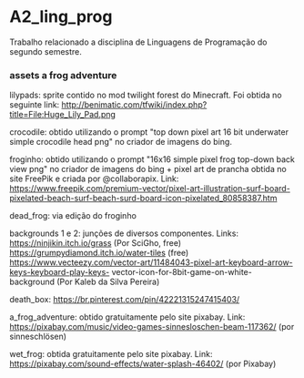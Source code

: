 # A2_ling_prog
Trabalho relacionado a disciplina de Linguagens de Programação do segundo semestre.

### assets a frog adventure

lilypads: sprite contido no mod twilight forest do Minecraft. Foi obtida no seguinte link:
http://benimatic.com/tfwiki/index.php?title=File:Huge_Lily_Pad.png

crocodile: obtido utilizando o prompt "top down pixel art 16 bit underwater simple crocodile head png"
no criador de imagens do bing.

froginho: obtido utilizando o prompt "16x16 simple pixel  frog top-down back view png" no criador
de imagens do bing + pixel art de prancha obtida no site FreePik e criada por @collaborapix. Link:
https://www.freepik.com/premium-vector/pixel-art-illustration-surf-board-pixelated-beach-surf-beach-surd-board-icon-pixelated_80858387.htm

dead_frog: via edição do froginho

backgrounds 1 e 2: junções de diversos componentes. Links:
https://ninjikin.itch.io/grass (Por SciGho, free)
https://grumpydiamond.itch.io/water-tiles (free)
https://www.vecteezy.com/vector-art/11484043-pixel-art-keyboard-arrow-keys-keyboard-play-keys-
vector-icon-for-8bit-game-on-white-background (Por Kaleb da Silva Pereira)

death_box: https://br.pinterest.com/pin/42221315247415403/

a_frog_adventure: obtido gratuitamente pelo site pixabay. Link:
https://pixabay.com/music/video-games-sinnesloschen-beam-117362/ (por sinneschlösen)

wet_frog: obtida gratuitamente pelo site pixabay. Link:
https://pixabay.com/sound-effects/water-splash-46402/ (por Pixabay)